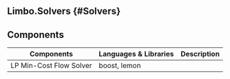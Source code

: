 Limbo.Solvers {#Solvers}
---------

## Components 
| Components              | Languages & Libraries           | Description                                              |
| ----------------------- | ------------------------------- | -------------------------------------------------------- |
| LP Min-Cost Flow Solver | boost, lemon                    |                                                          |
